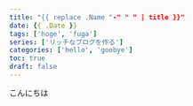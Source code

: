 ```yaml
---
title: "{{ replace .Name "-" " " | title }}"
date: {{ .Date }}
tags: ['hoge', 'fuga']
series: ['リッチなブログを作る']
categories: ['hello', 'goobye']
toc: true
draft: false
---
```


こんにちは
